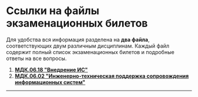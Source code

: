 # Ссылки на файлы экзаменационных билетов

Для удобства вся информация разделена на **два файла**, соответствующих двум различным дисциплинам. Каждый файл содержит полный список экзаменационных билетов и подробные ответы на все вопросы.

1. **[MДК.06.18 "Внедрение ИС"](https://github.com/totem09/V/blob/main/MDK-06/18/README.md)**
2. **[MДК.06.02 "Инженерно-техническая поддержка сопровождения информационных систем"](https://github.com/totem09/V/blob/main/MDK-06/02/README.md)**

---
